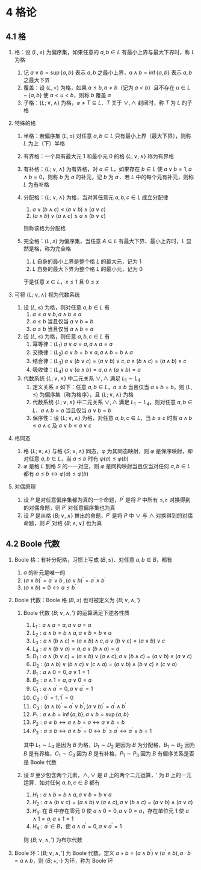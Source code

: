 # 4 格论

## 4.1 格
1. 格：设 $(L, \leqslant)$ 为偏序集，如果任意的 $a, b \in L$ 有最小上界与最大下界时，称 $L$ 为格
    1. 记 $a \vee b=\operatorname{sup}\{a, b\}$ 表示 $a, b$ 之最小上界，$a \wedge b=\operatorname{inf}\{a, b\}$ 表示 $a, b$ 之最大下界
    2. 覆盖：设 $(L, <)$ 为格，如果 $a \leqslant b, a \neq b$（记为 $a < b$）且不存在 $u \in L-\{a, b\}$ 使 $a < u < b$，则称 $b$ 覆盖 $a$
    3. 子格：$\{L ; \vee, \wedge\}$ 为格，$\varnothing \neq T \subseteq L$．$T$ 关于 $\vee, \wedge$ 封闭时，称 $T$ 为 $L$ 的子格
2. 特殊的格
    1. 半格：若偏序集 $(L, \leqslant)$ 对任意 $a, b \in L$ 只有最小上界（最大下界），则称 $L$ 为上（下）半格
    2. 有界格：一个具有最大元 1 和最小元 0 的格 $\{L ; \vee, \wedge\}$ 称为有界格
    3. 有补格：$\{L ; \vee, \wedge\}$ 为有界格，对 $a \in L$，如果存在 $b \in L$ 使 $a \vee b=1, a \wedge b=0$，则称 $b$ 为 $a$ 的补元，记 $b$ 为 $a^{\prime}$．若 $L$ 中的每个元有补元，则称 $L$ 为有补格
    4. 分配格：$\{L ; \vee, \wedge\}$ 为格，当对其任意元 $a, b, c \in L$ 成立分配律
        1. $a \vee(b \wedge c) \leqslant(a \vee b) \wedge(a \vee c)$
        2. $(a \wedge b) \vee(a \wedge c) \leqslant a \wedge(b \vee c)$

        则称该格为分配格

    5. 完全格：$(L, \leqslant)$ 为偏序集，当任意 $A \subseteq L$ 有最大下界、最小上界时，$L$ 显然是格，称为完全格
        1. $L$ 自身的最小上界是整个格 $L$ 的最大元，记为 $1$
        2. $L$ 自身的最大下界为整个格 $L$ 的最小元，记为 $0$

        于是任意 $x \in L$，$x \leqslant 1$ 且 $0 \leqslant x$

3. 可将 $\{L ; \vee, \wedge\}$ 视为代数系统
    1. 设 $(L, \leqslant)$ 为格，则对任意 $a, b \in L$ 有
        1. $a \leqslant a \vee b, a \wedge b \leqslant a$
        2. $a \leqslant b$ 当且仅当 $a \vee b=b$
        3. $a \leqslant b$ 当且仅当 $a \wedge b=a$
    2. 设 $(L, \leqslant)$ 为格，则任意 $a, b, c \in L$ 有
        1. 幂等律：$(L_1) \ a \vee a=a, a \wedge a=a$
        2. 交换律：$(L_2) \ a \vee b=b \vee a, a \wedge b=b \wedge a$
        3. 结合律：$(L_3) \ a \vee(b \vee c)=(a \vee b) \vee c, a \wedge(b \wedge c)=(a \wedge b) \wedge c$
        4. 吸收律：$(L_4) \ a \vee(a \wedge b)=a, a \wedge(a \vee b)=a$
    3. 代数系统 $\{L ; \vee, \wedge\}$ 中二元关系 $\vee, \wedge$ 满足 $L_{1}\sim L_{4}$
        1. 定义关系 $\leqslant$ 如下：任意 $a, b \in L$，$a \leqslant b$ 当且仅当 $a \vee b=b$，则 $(L, \leqslant)$ 为偏序集（称为格序），且 $\{L ; \vee, \wedge\}$ 为格
        2. 代数系统 $\{L ; \vee, \wedge\}$ 中二元关系 $\vee, \wedge$ 满足 $L_{1}\sim L_{4}$，则对任意 $a, b \in L$，$a \wedge b=a$ 当且仅当 $a \vee b=b$
        3. 保序性：设 $\{L ; \vee, \wedge\}$ 为格，对任意 $a, b, c \in L$，当 $b \leqslant c$ 时有 $a \wedge b \leqslant a \wedge c$ 及 $a \vee b \leqslant a \vee c$
4. 格同态
    1. 格 $\{L ; \vee, \wedge\}$ 与格 $\{S ; \vee, \wedge\}$ 同态，$\varphi$ 为其同态映射，则 $\varphi$ 是保序映射，即对任意 $a, b \in L$，当 $a \leqslant b$ 时有 $\varphi(a) \leqslant \varphi(b)$
    2. $\varphi$ 是格 $L$ 到格 $S$ 的一一对应，则 $\varphi$ 是同构映射当且仅当对任何 $a, b \in L$ 都有 $a \leqslant b \leftrightarrow \varphi(a) \leqslant \varphi(b)$
5. 对偶原理
    1. 设 $P$ 是对任意偏序集都为真的一个命题，$P^{\prime}$ 是将 $P$ 中所有 $\leqslant, \geqslant$ 对换得到的对偶命题，则 $P^{\prime}$ 对任意偏序集也为真
    2. 设 $P$ 是从格 $\{B ; \vee, \wedge\}$ 推出的命题，$P^{\prime}$ 是将 $P$ 中 $\vee$ 与 $\wedge$ 对换得到的对偶命题，则 $P^{\prime}$ 对格 $\{B ; \wedge, \vee\}$ 也为真

## 4.2 Boole 代数
1. $\text{Boole}$ 格：有补分配格，习惯上写成 $(B, \leqslant)$．对任意 $a, b \in B$，都有
    1. $a$ 的补元是唯一的
    2. $(a \wedge b)^{\prime}=a^{\prime} \vee b^{\prime},(a \vee b)^{\prime}=a^{\prime} \wedge b^{\prime}$
    3. $(a \wedge b)=0 \leftrightarrow a \leqslant b^{\prime}$
2. $\text{Boole}$ 代数：$\text{Boole}$ 格 $(B, \leqslant)$ 也可被定义为 $\{B; \vee, \wedge, '\}$
    1. $\text{Boole}$ 代数 $\{B; \vee, \wedge, '\}$ 的运算满足下述各性质
        1. $L_{1}:  a \wedge a=a, a \vee a=a$
        2. $L_{2}:  a \wedge b=b \wedge a, a \vee b=b \vee a$
        3. $L_{3}:  a \wedge(b \wedge c)=(a \wedge b) \wedge c, a \vee(b \vee c)=(a \vee b) \vee c$
        4. $L_{4}:  a \wedge(b \vee a)=a, a \vee(b \wedge a)=a$
        5. $D_{1}:  a \wedge(b \vee c)=(a \wedge b) \vee(a \wedge c), a \vee(b \wedge c)=(a \vee b) \wedge(a \vee c)$
        6. $D_{2}: (a \wedge b) \vee(b \wedge c) \vee(c \wedge a)=(a \vee b) \wedge(b \vee c) \wedge(c \vee a)$
        7. $B_{1}:  a \wedge 0=0, a \vee 1=1$
        8. $B_{2}:  a \wedge 1=a, a \vee 0=a$
        9. $C_{1}:  a \wedge a^{\prime}=0, a \vee a^{\prime}=1$
        10. $C_{2}: 0^{\prime}=1,1^{\prime}=0$
        11. $C_{3}: (a \wedge b)^{\prime}=a^{\prime} \vee b^{\prime},(a \vee b)^{\prime}=a^{\prime} \wedge b^{\prime}$
        12. $P_{1}:  a \wedge b=\operatorname{inf}\{a, b\}, a \vee b=\operatorname{sup}\{a, b\}$
        13. $P_{2}:  a \leqslant b \leftrightarrow a \wedge b=a \leftrightarrow a \vee b=b$
        14. $P_{3}:  a \leqslant b \leftrightarrow a \wedge b^{\prime}=0 \leftrightarrow b^{\prime} \leqslant a^{\prime} \leftrightarrow a^{\prime} \vee b=1$

        其中 $L_{1}\sim L_{4}$ 是因为 $B$ 为格，$D_{1}\sim D_{2}$ 是因为 $B$ 为分配格，$B_{1}\sim B_{2}$ 因为 $B$ 是有界格，$C_{1}\sim C_{3}$ 因为 $B$ 是有补格，$P_{1}\sim P_{3}$ 因为 $B$ 有偏序关系是否是 $\text{Boole}$ 代数

    2. 设 $B$ 至少包含两个元素，$\wedge, \vee$ 是 $B$ 上的两个二元运算，$'$ 为 $B$ 上的一元运算．如对任何 $a, b, c \in B$ 都有
        1. $H_{1}: a \wedge b=b \wedge a, a \vee b=b \vee a$
        2. $H_{2}: a \wedge(b \vee c)=(a \wedge b) \vee(a \wedge c), a \vee(b \wedge c)=(a \vee b) \wedge(a \vee c)$
        3. $H_{3}:$ 在 $B$ 中存在零元 $0$ 使 $a \wedge 0=0, a \vee 0=a$，存在单位元 $1$ 使 $a \wedge 1=a, a \vee 1=1$
        4. $H_{4}: a^{\prime} \in B$，使 $a \wedge a^{\prime}=0, a \vee a^{\prime}=1$

        则 $\{B; \vee, \wedge, '\}$ 为布尔代数

3. $\text{Boole}$ 环：$[B ; \vee, \wedge, ']$ 为 $\text{Boole}$ 代数，定义 $a+b=\left(a \wedge b^{\prime}\right) \vee\left(a^{\prime} \wedge b\right), a \cdot b=a \wedge b$，则 $\{B ; +, \cdot\}$ 为环，称为 $\text{Boole}$ 环
